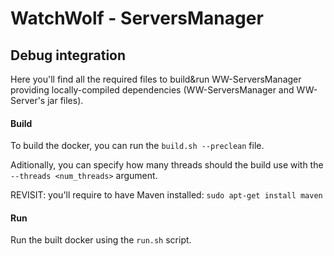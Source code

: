 # WatchWolf - ServersManager
## Debug integration

Here you'll find all the required files to build&run WW-ServersManager providing locally-compiled dependencies (WW-ServersManager and WW-Server's jar files).

#### Build

To build the docker, you can run the `build.sh --preclean` file.

Aditionally, you can specify how many threads should the build use with the `--threads <num_threads>` argument.

REVISIT: you'll require to have Maven installed: `sudo apt-get install maven`

#### Run

Run the built docker using the `run.sh` script.